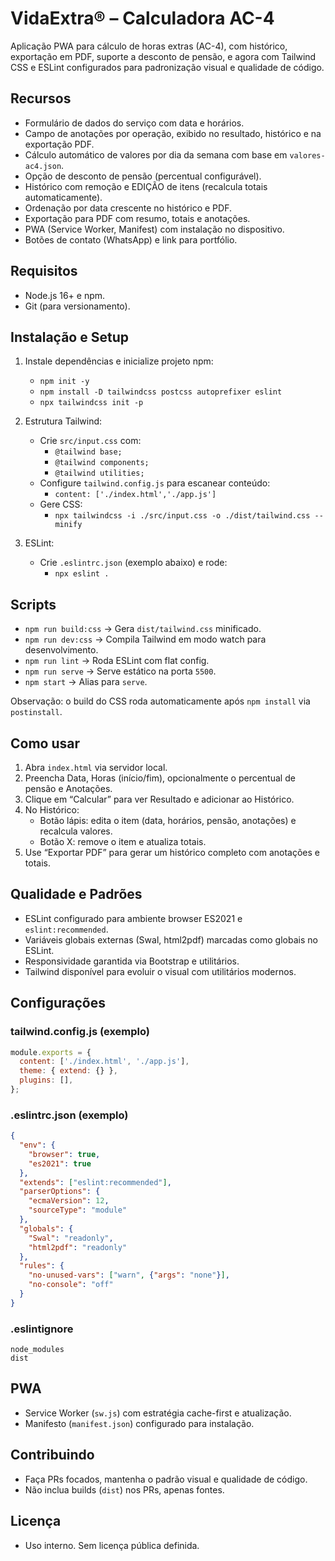 # VidaExtra® – Calculadora AC-4

Aplicação PWA para cálculo de horas extras (AC-4), com histórico, exportação em PDF, suporte a desconto de pensão, e agora com Tailwind CSS e ESLint configurados para padronização visual e qualidade de código.

## Recursos
- Formulário de dados do serviço com data e horários.
- Campo de anotações por operação, exibido no resultado, histórico e na exportação PDF.
- Cálculo automático de valores por dia da semana com base em `valores-ac4.json`.
- Opção de desconto de pensão (percentual configurável).
- Histórico com remoção e EDIÇÃO de itens (recalcula totais automaticamente).
- Ordenação por data crescente no histórico e PDF.
- Exportação para PDF com resumo, totais e anotações.
- PWA (Service Worker, Manifest) com instalação no dispositivo.
- Botões de contato (WhatsApp) e link para portfólio.

## Requisitos
- Node.js 16+ e npm.
- Git (para versionamento).

## Instalação e Setup
1. Instale dependências e inicialize projeto npm:
   - `npm init -y`
   - `npm install -D tailwindcss postcss autoprefixer eslint`
   - `npx tailwindcss init -p`

2. Estrutura Tailwind:
   - Crie `src/input.css` com:
     - `@tailwind base;`
     - `@tailwind components;`
     - `@tailwind utilities;`
   - Configure `tailwind.config.js` para escanear conteúdo:
     - `content: ['./index.html','./app.js']`
   - Gere CSS:
     - `npx tailwindcss -i ./src/input.css -o ./dist/tailwind.css --minify`

3. ESLint:
   - Crie `.eslintrc.json` (exemplo abaixo) e rode:
     - `npx eslint .`

## Scripts
- `npm run build:css` → Gera `dist/tailwind.css` minificado.
- `npm run dev:css` → Compila Tailwind em modo watch para desenvolvimento.
- `npm run lint` → Roda ESLint com flat config.
- `npm run serve` → Serve estático na porta `5500`.
- `npm start` → Alias para `serve`.

Observação: o build do CSS roda automaticamente após `npm install` via `postinstall`.

## Como usar
1. Abra `index.html` via servidor local.
2. Preencha Data, Horas (início/fim), opcionalmente o percentual de pensão e Anotações.
3. Clique em “Calcular” para ver Resultado e adicionar ao Histórico.
4. No Histórico:
   - Botão lápis: edita o item (data, horários, pensão, anotações) e recalcula valores.
   - Botão X: remove o item e atualiza totais.
5. Use “Exportar PDF” para gerar um histórico completo com anotações e totais.

## Qualidade e Padrões
- ESLint configurado para ambiente browser ES2021 e `eslint:recommended`.
- Variáveis globais externas (Swal, html2pdf) marcadas como globais no ESLint.
- Responsividade garantida via Bootstrap e utilitários.
- Tailwind disponível para evoluir o visual com utilitários modernos.

## Configurações
### tailwind.config.js (exemplo)
```js
module.exports = {
  content: ['./index.html', './app.js'],
  theme: { extend: {} },
  plugins: [],
};
```

### .eslintrc.json (exemplo)
```json
{
  "env": {
    "browser": true,
    "es2021": true
  },
  "extends": ["eslint:recommended"],
  "parserOptions": {
    "ecmaVersion": 12,
    "sourceType": "module"
  },
  "globals": {
    "Swal": "readonly",
    "html2pdf": "readonly"
  },
  "rules": {
    "no-unused-vars": ["warn", {"args": "none"}],
    "no-console": "off"
  }
}
```

### .eslintignore
```
node_modules
dist
```

## PWA
- Service Worker (`sw.js`) com estratégia cache-first e atualização.
- Manifesto (`manifest.json`) configurado para instalação.

## Contribuindo
- Faça PRs focados, mantenha o padrão visual e qualidade de código.
- Não inclua builds (`dist`) nos PRs, apenas fontes.

## Licença
- Uso interno. Sem licença pública definida.